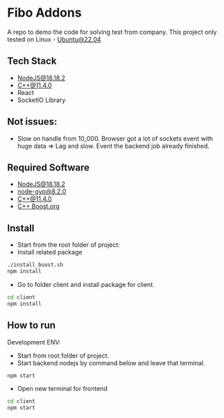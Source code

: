 # Fibo Addons

A repo to demo the code for solving test from company.
This project only tested on Linux - Ubuntu@22.04

## Tech Stack

-   NodeJS@18.18.2
-   C++@11.4.0
-   React
-   SocketIO Library
## Not issues:
- Slow on handle from 10_000. Browser got a lot of sockets event with huge data => Lag and slow. Event the backend job already finished.
## Required Software

-   [NodeJS@18.18.2](https://nodejs.org/en)
-   [node-gyp@8.2.0](https://www.npmjs.com/package/node-gyp)
-   [C++@11.4.0](https://en.cppreference.com/w/cpp/11)
-   [C++ Boost.org](https://www.boost.org/)

## Install

-   Start from the root folder of project:
-   Install related package

```bash
./install_boost.sh
npm install
```

-   Go to folder client and install package for client.

```bash
cd client
npm install
```

## How to run

Development ENV:
-   Start from root folder of project.
-   Start backend nodejs by command below and leave that terminal.

```bash
npm start
```

- Open new terminal for frontend

```bash
cd client
npm start
```
